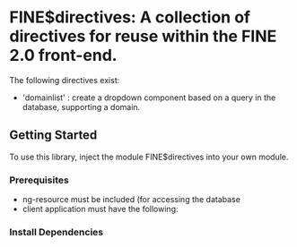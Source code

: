 # FINE$directives: A collection of directives for reuse within the FINE 2.0 front-end.

The following directives exist: 

- 'domainlist' : create a dropdown component based on a query in the database, supporting a domain.



## Getting Started

To use this library, inject the module FINE$directives into your own module.

### Prerequisites
- ng-resource must be included (for accessing the database
- client application must have the following:


### Install Dependencies



